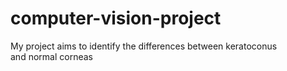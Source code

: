 # computer-vision-project
My project aims to identify the differences between keratoconus and normal corneas
